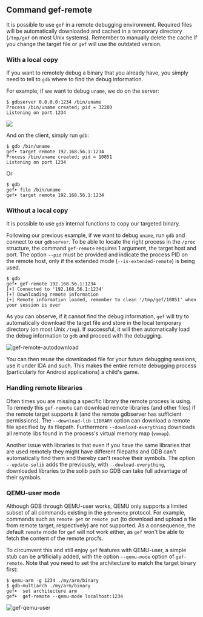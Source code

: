 ## Command gef-remote ##

It is possible to use `gef` in a remote debugging environment. Required files
will be automatically downloaded and cached in a temporary directory (`/tmp/gef`
on most Unix systems). Remember to manually delete the cache if you change the
target file or `gef` will use the outdated version.

### With a local copy ###

If you want to remotely debug a binary that you already have, you simply need to
tell to `gdb` where to find the debug information.

For example, if we want to debug `uname`, we do on the server:

```
$ gdbserver 0.0.0.0:1234 /bin/uname
Process /bin/uname created; pid = 32280
Listening on port 1234
```

![](https://i.imgur.com/Zc4vnBd.png)

And on the client, simply run `gdb`:

```
$ gdb /bin/uname
gef➤ target remote 192.168.56.1:1234
Process /bin/uname created; pid = 10851
Listening on port 1234
```

Or

```
$ gdb
gef➤ file /bin/uname
gef➤ target remote 192.168.56.1:1234
```

### Without a local copy ###

It is possible to use `gdb` internal functions to copy our targeted binary.

Following our previous example, if we want to debug `uname`, run `gdb` and
connect to our `gdbserver`. To be able to locate the right process in the
`/proc` structure, the command `gef-remote` requires 1 argument, the target
host and port.  The option `--pid` must be provided and indicate the process
PID on the remote host, only if the extended mode (`--is-extended-remote`)
is being used.

```
$ gdb
gef➤ gef-remote 192.168.56.1:1234
[+] Connected to '192.168.56.1:1234'
[+] Downloading remote information
[+] Remote information loaded, remember to clean '/tmp/gef/10851' when your session is over
```

As you can observe, if it cannot find the debug information, `gef` will try to
automatically download the target file and store in the local temporary
directory (on most Unix `/tmp`). If successful, it will then automatically load
the debug information to `gdb` and proceed with the debugging.

![gef-remote-autodownload](https://i.imgur.com/nLtvCxP.png)

You can then reuse the downloaded file for your future debugging sessions, use
it under IDA and such. This makes the entire remote debugging process
(particularly for Android applications) a child's game.

### Handling remote libraries ###

Often times you are missing a specific library the remote process is using.
To remedy this `gef-remote` can download remote libraries (and other files) if
the remote target supports it (and the remote gdbserver has sufficient
permissions). The `--download-lib LIBRARY` option can download a remote file
specified by its filepath. Furthermore `--download-everything` downloads all
remote libs found in the process's virtual memory map (`vmmap`).

Another issue with libraries is that even if you have the same libraries that
are used remotely they might have different filepaths and GDB can't
automatically find them and thereby can't resolve their symbols. The option
`--update-solib` adds the previously, with `--dowload-everything`, downloaded
libraries to the solib path so GDB can take full advantage of their symbols.

### QEMU-user mode ###

Although GDB through QEMU-user works, QEMU only supports a limited subset of all
commands existing in the `gdbremote` protocol. For example, commands such as
`remote get` or `remote put` (to download and upload a file from remote target,
respectively) are not supported. As a consequence, the default `remote` mode
for `gef` will not work either, as `gef` won't be able to fetch the content of
the remote procfs.

To circumvent this and still enjoy `gef` features with QEMU-user, a simple stub
can be artificially added, with the option `--qemu-mode` option of `gef-remote`.
Note that you need to set the architecture to match the target binary first:

```
$ qemu-arm -g 1234 ./my/arm/binary
$ gdb-multiarch ./my/arm/binary
gef➤  set architecture arm
gef➤  gef-remote --qemu-mode localhost:1234
```

![gef-qemu-user](https://i.imgur.com/A0xgEdR.png)
